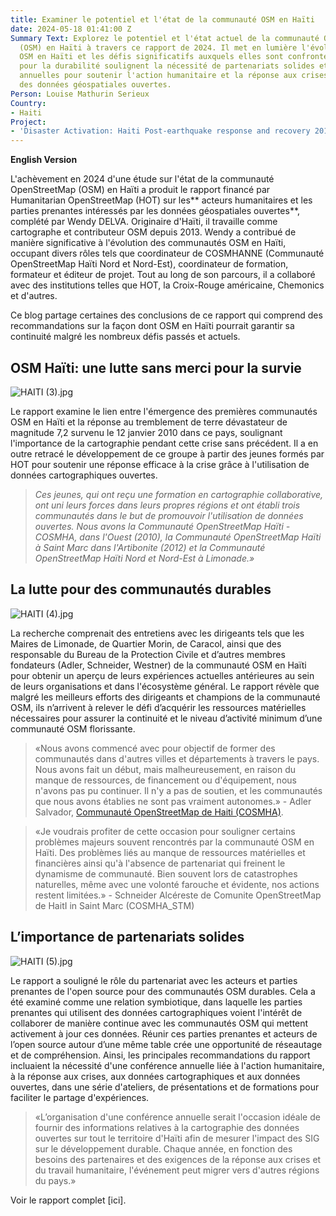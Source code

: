 ```yaml
---
title: Examiner le potentiel et l'état de la communauté OSM en Haïti
date: 2024-05-18 01:41:00 Z
Summary Text: Explorez le potentiel et l'état actuel de la communauté OpenStreetMap
  (OSM) en Haïti à travers ce rapport de 2024. Il met en lumière l'évolution des communautés
  OSM en Haïti et les défis significatifs auxquels elles sont confrontées. Les recommandations
  pour la durabilité soulignent la nécessité de partenariats solides et de conférences
  annuelles pour soutenir l'action humanitaire et la réponse aux crises en utilisant
  des données géospatiales ouvertes.
Person: Louise Mathurin Serieux
Country:
- Haiti
Project:
- 'Disaster Activation: Haiti Post-earthquake response and recovery 2010-11'
---
```


**English Version**

L'achèvement en 2024 d'une étude sur l'état de la communauté OpenStreetMap (OSM) en Haïti a produit le rapport financé par Humanitarian OpenStreetMap (HOT) sur les** acteurs humanitaires et les parties prenantes intéressés par les données géospatiales ouvertes**, complété par Wendy DELVA. Originaire d'Haïti, il travaille comme cartographe et contributeur OSM depuis 2013. Wendy a contribué de manière significative à l'évolution des communautés OSM en Haïti, occupant divers rôles tels que coordinateur de COSMHANNE (Communauté OpenStreetMap Haïti Nord et Nord-Est), coordinateur de formation, formateur et éditeur de projet. Tout au long de son parcours, il a collaboré avec des institutions telles que HOT, la Croix-Rouge américaine, Chemonics et d'autres.

Ce blog partage certaines des conclusions de ce rapport qui comprend des recommandations sur la façon dont OSM en Haïti pourrait garantir sa continuité malgré les nombreux défis passés et actuels.

## OSM Haïti: une lutte sans merci pour la survie

![HAITI (3).jpg](/api/v2/sites/5a708acdd838894824c43445/source/_uploads/HAITI%20(3).jpg?download)

Le rapport examine le lien entre l'émergence des premières communautés OSM en Haïti et la réponse au tremblement de terre dévastateur de magnitude 7,2 survenu le 12 janvier 2010 dans ce pays, soulignant l'importance de la cartographie pendant cette crise sans précédent. Il a en outre retracé le développement de ce groupe à partir des jeunes formés par HOT pour soutenir une réponse efficace à la crise grâce à l'utilisation de données cartographiques ouvertes.

> *Ces jeunes, qui ont reçu une formation en cartographie collaborative, ont uni leurs forces dans leurs propres régions et ont établi trois communautés dans le but de promouvoir l'utilisation de données ouvertes. Nous avons la Communauté OpenStreetMap Haïti - COSMHA, dans l'Ouest (2010), la Communauté OpenStreetMap Haïti à Saint Marc dans l'Artibonite (2012) et la Communauté OpenStreetMap Haïti Nord et Nord-Est à Limonade.»*

## La lutte pour des communautés durables

![HAITI (4).jpg](/api/v2/sites/5a708acdd838894824c43445/source/_uploads/HAITI%20(4).jpg?download)

La recherche comprenait des entretiens avec les dirigeants tels que les Maires de Limonade, de Quartier Morin, de Caracol, ainsi que des responsable du Bureau de la Protection Civile et d’autres membres fondateurs (Adler, Schneider, Westner) de la communauté OSM en Haïti pour obtenir un aperçu de leurs expériences actuelles antérieures au sein de leurs organisations et dans l'écosystème général. Le rapport révèle que malgré les meilleurs efforts des dirigeants et champions de la communauté OSM, ils n’arrivent à relever le défi d’acquérir les ressources matérielles nécessaires pour assurer la continuité et le niveau d’activité minimum d’une communauté OSM florissante.

> «Nous avons commencé avec pour objectif de former des communautés dans d'autres villes et départements à travers le pays. Nous avons fait un début, mais malheureusement, en raison du manque de ressources, de financement ou d'équipement, nous n'avons pas pu continuer. Il n'y a pas de soutien, et les communautés que nous avons établies ne sont pas vraiment autonomes.» - Adler Salvador, [Communauté OpenStreetMap de Haiti (COSMHA)](https://www.hotosm.org/updates/2011-01-14_introducing_cosmha).

> «Je voudrais profiter de cette occasion pour souligner certains problèmes majeurs souvent rencontrés par la communauté OSM en Haïti. Des problèmes liés au manque de ressources matérielles et financières ainsi qu'à l'absence de partenariat qui freinent le dynamisme de communauté. Bien souvent lors de catastrophes naturelles, même avec une volonté farouche et évidente, nos actions restent limitées.» - Schneider Alcéreste de Comunite OpenStreetMap de HaitI in Saint Marc (COSMHA_STM)

## L’importance de partenariats solides

![HAITI (5).jpg](/api/v2/sites/5a708acdd838894824c43445/source/_uploads/HAITI%20(5).jpg?download)

Le rapport a souligné le rôle du partenariat avec les acteurs et parties prenantes de l'open source pour des communautés OSM durables. Cela a été examiné comme une relation symbiotique, dans laquelle les parties prenantes qui utilisent des données cartographiques voient l'intérêt de collaborer de manière continue avec les communautés OSM qui mettent activement à jour ces données. Réunir ces parties prenantes et acteurs de l’open source autour d’une même table crée une opportunité de réseautage et de compréhension. Ainsi, les principales recommandations du rapport incluaient la nécessité d'une conférence annuelle liée à l'action humanitaire, à la réponse aux crises, aux données cartographiques et aux données ouvertes, dans une série d'ateliers, de présentations et de formations pour faciliter le partage d'expériences.

> «L’organisation d'une conférence annuelle serait l'occasion idéale de fournir des informations relatives à la cartographie des données ouvertes sur tout le territoire d'Haïti afin de mesurer l'impact des SIG sur le développement durable. Chaque année, en fonction des besoins des partenaires et des exigences de la réponse aux crises et du travail humanitaire, l'événement peut migrer vers d'autres régions du pays.»

Voir le rapport complet \[ici\].
